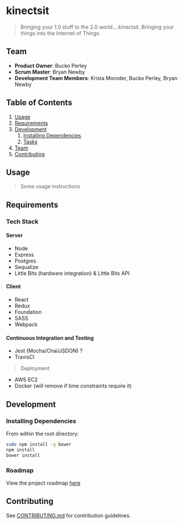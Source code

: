 # kinectsit

> Bringing your 1.0 stuff to the 2.0 world....kinectsit.
> Bringing your things into the Internet of Things.
> 

## Team

  - __Product Owner__: Bucko Perley
  - __Scrum Master__: Bryan Newby
  - __Development Team Members__: Krista Moroder, Bucko Perley, Bryan Newby

## Table of Contents

1. [Usage](#Usage)
1. [Requirements](#requirements)
1. [Development](#development)
    1. [Installing Dependencies](#installing-dependencies)
    1. [Tasks](#tasks)
1. [Team](#team)
1. [Contributing](#contributing)

## Usage

> Some usage instructions

## Requirements

### Tech Stack

#### Server
- Node 
- Express
- Postgres
- Sequalize
- Little Bits (hardware integration) & Little Bits API
#### Client
- React 
- Redux 
- Foundation 
- SASS
- Webpack

#### Continuous Integration and Testing
- Jest (Mocha/Chai/JSDON) ?
- TravisCI

> Deployment
- AWS EC2 
- Docker (will remove if time constraints require it)

## Development

### Installing Dependencies

From within the root directory:

```sh
sudo npm install -g bower
npm install
bower install
```

### Roadmap

View the project roadmap [here](LINK_TO_PROJECT_ISSUES)


## Contributing

See [CONTRIBUTING.md](CONTRIBUTING.md) for contribution guidelines.

